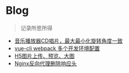 # Blog
> 记录所思所得

* [音乐播放器CD唱片，最大最小化旋转角度一致](https://github.com/lushuhao/blog/issues/4 "音乐播放器CD唱片，最大最小化旋转角度一致")
* [vue-cli webpack 多个开发环境配置](https://github.com/lushuhao/blog/issues/3 "vue-cli webpack 多个开发环境配置")
* [H5图片上传、预览、大图](https://github.com/lushuhao/blog/issues/2 "H5图片上传、预览、大图")
* [Nginx反向代理删除响应头](https://github.com/lushuhao/blog/issues/1 "Nginx反向代理删除响应头")
